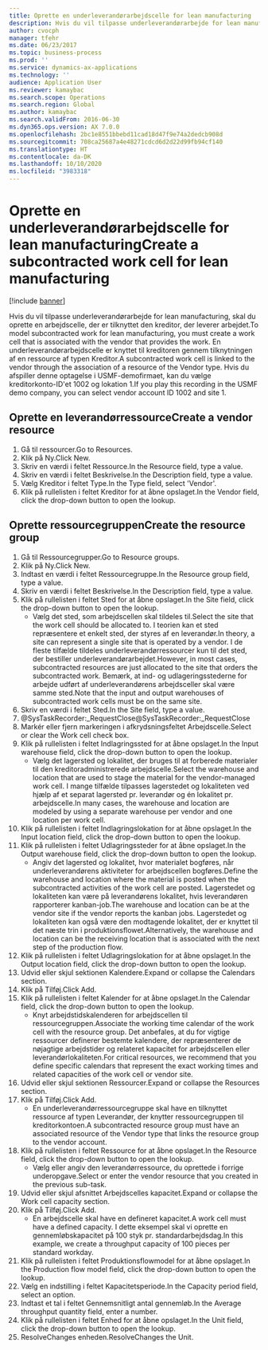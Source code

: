 ```yaml
---
title: Oprette en underleverandørarbejdscelle for lean manufacturing
description: Hvis du vil tilpasse underleverandørarbejde for lean manufacturing, skal du oprette en arbejdscelle, der er tilknyttet den kreditor, der leverer arbejdet.
author: cvocph
manager: tfehr
ms.date: 06/23/2017
ms.topic: business-process
ms.prod: ''
ms.service: dynamics-ax-applications
ms.technology: ''
audience: Application User
ms.reviewer: kamaybac
ms.search.scope: Operations
ms.search.region: Global
ms.author: kamaybac
ms.search.validFrom: 2016-06-30
ms.dyn365.ops.version: AX 7.0.0
ms.openlocfilehash: 2bc1e8551bbebd11cad18d47f9e74a2dedcb908d
ms.sourcegitcommit: 708ca25687a4e48271cdcd6d2d22d99fb94cf140
ms.translationtype: HT
ms.contentlocale: da-DK
ms.lasthandoff: 10/10/2020
ms.locfileid: "3983318"
---
```

# <a name="create-a-subcontracted-work-cell-for-lean-manufacturing"></a><span data-ttu-id="f5ffc-103">Oprette en underleverandørarbejdscelle for lean manufacturing</span><span class="sxs-lookup"><span data-stu-id="f5ffc-103">Create a subcontracted work cell for lean manufacturing</span></span>

[!include [banner](../../includes/banner.md)]

<span data-ttu-id="f5ffc-104">Hvis du vil tilpasse underleverandørarbejde for lean manufacturing, skal du oprette en arbejdscelle, der er tilknyttet den kreditor, der leverer arbejdet.</span><span class="sxs-lookup"><span data-stu-id="f5ffc-104">To model subcontracted work for lean manufacturing, you must create a work cell that is associated with the vendor that provides the work.</span></span> <span data-ttu-id="f5ffc-105">En underleverandørarbejdscelle er knyttet til kreditoren gennem tilknytningen af en ressource af typen Kreditor.</span><span class="sxs-lookup"><span data-stu-id="f5ffc-105">A subcontracted work cell is linked to the vendor through the association of a resource of the Vendor type.</span></span> <span data-ttu-id="f5ffc-106">Hvis du afspiller denne optagelse i USMF-demofirmaet, kan du vælge kreditorkonto-ID'et 1002 og lokation 1.</span><span class="sxs-lookup"><span data-stu-id="f5ffc-106">If you play this recording in the USMF demo company, you can select vendor account ID 1002 and site 1.</span></span>


## <a name="create-a-vendor-resource"></a><span data-ttu-id="f5ffc-107">Oprette en leverandørressource</span><span class="sxs-lookup"><span data-stu-id="f5ffc-107">Create a vendor resource</span></span>
1. <span data-ttu-id="f5ffc-108">Gå til ressourcer.</span><span class="sxs-lookup"><span data-stu-id="f5ffc-108">Go to Resources.</span></span>
2. <span data-ttu-id="f5ffc-109">Klik på Ny.</span><span class="sxs-lookup"><span data-stu-id="f5ffc-109">Click New.</span></span>
3. <span data-ttu-id="f5ffc-110">Skriv en værdi i feltet Ressource.</span><span class="sxs-lookup"><span data-stu-id="f5ffc-110">In the Resource field, type a value.</span></span>
4. <span data-ttu-id="f5ffc-111">Skriv en værdi i feltet Beskrivelse.</span><span class="sxs-lookup"><span data-stu-id="f5ffc-111">In the Description field, type a value.</span></span>
5. <span data-ttu-id="f5ffc-112">Vælg Kreditor i feltet Type.</span><span class="sxs-lookup"><span data-stu-id="f5ffc-112">In the Type field, select 'Vendor'.</span></span>
6. <span data-ttu-id="f5ffc-113">Klik på rullelisten i feltet Kreditor for at åbne opslaget.</span><span class="sxs-lookup"><span data-stu-id="f5ffc-113">In the Vendor field, click the drop-down button to open the lookup.</span></span>

## <a name="create-the-resource-group"></a><span data-ttu-id="f5ffc-114">Oprette ressourcegruppen</span><span class="sxs-lookup"><span data-stu-id="f5ffc-114">Create the resource group</span></span>
1. <span data-ttu-id="f5ffc-115">Gå til Ressourcegrupper.</span><span class="sxs-lookup"><span data-stu-id="f5ffc-115">Go to Resource groups.</span></span>
2. <span data-ttu-id="f5ffc-116">Klik på Ny.</span><span class="sxs-lookup"><span data-stu-id="f5ffc-116">Click New.</span></span>
3. <span data-ttu-id="f5ffc-117">Indtast en værdi i feltet Ressourcegruppe.</span><span class="sxs-lookup"><span data-stu-id="f5ffc-117">In the Resource group field, type a value.</span></span>
4. <span data-ttu-id="f5ffc-118">Skriv en værdi i feltet Beskrivelse.</span><span class="sxs-lookup"><span data-stu-id="f5ffc-118">In the Description field, type a value.</span></span>
5. <span data-ttu-id="f5ffc-119">Klik på rullelisten i feltet Sted for at åbne opslaget.</span><span class="sxs-lookup"><span data-stu-id="f5ffc-119">In the Site field, click the drop-down button to open the lookup.</span></span>
    * <span data-ttu-id="f5ffc-120">Vælg det sted, som arbejdscellen skal tildeles til.</span><span class="sxs-lookup"><span data-stu-id="f5ffc-120">Select the site that the work cell should be allocated to.</span></span> <span data-ttu-id="f5ffc-121">I teorien kan et sted repræsentere et enkelt sted, der styres af en leverandør.</span><span class="sxs-lookup"><span data-stu-id="f5ffc-121">In theory, a site can represent a single site that is operated by a vendor.</span></span> <span data-ttu-id="f5ffc-122">I de fleste tilfælde tildeles underleverandørressourcer kun til det sted, der bestiller underleverandørarbejdet.</span><span class="sxs-lookup"><span data-stu-id="f5ffc-122">However, in most cases, subcontracted resources are just allocated to the site that orders the subcontracted work.</span></span> <span data-ttu-id="f5ffc-123">Bemærk, at ind- og udlageringsstederne for arbejde udført af underleverandørens arbejdsceller skal være samme sted.</span><span class="sxs-lookup"><span data-stu-id="f5ffc-123">Note that the input and output warehouses of subcontracted work cells must be on the same site.</span></span>  
6. <span data-ttu-id="f5ffc-124">Skriv en værdi i feltet Sted.</span><span class="sxs-lookup"><span data-stu-id="f5ffc-124">In the Site field, type a value.</span></span>
7. <span data-ttu-id="f5ffc-125">@SysTaskRecorder:_RequestClose</span><span class="sxs-lookup"><span data-stu-id="f5ffc-125">@SysTaskRecorder:_RequestClose</span></span>
8. <span data-ttu-id="f5ffc-126">Markér eller fjern markeringen i afkrydsningsfeltet Arbejdscelle.</span><span class="sxs-lookup"><span data-stu-id="f5ffc-126">Select or clear the Work cell check box.</span></span>
9. <span data-ttu-id="f5ffc-127">Klik på rullelisten i feltet Indlagringssted for at åbne opslaget.</span><span class="sxs-lookup"><span data-stu-id="f5ffc-127">In the Input warehouse field, click the drop-down button to open the lookup.</span></span>
    * <span data-ttu-id="f5ffc-128">Vælg det lagersted og lokalitet, der bruges til at forberede materialer til den kreditoradministrerede arbejdscelle.</span><span class="sxs-lookup"><span data-stu-id="f5ffc-128">Select the warehouse and location that are used to stage the material for the vendor-managed work cell.</span></span> <span data-ttu-id="f5ffc-129">I mange tilfælde tilpasses lagerstedet og lokaliteten ved hjælp af et separat lagersted pr. leverandør og én lokalitet pr. arbejdscelle.</span><span class="sxs-lookup"><span data-stu-id="f5ffc-129">In many cases, the warehouse and location are modeled by using a separate warehouse per vendor and one location per work cell.</span></span>  
10. <span data-ttu-id="f5ffc-130">Klik på rullelisten i feltet Indlagringslokation for at åbne opslaget.</span><span class="sxs-lookup"><span data-stu-id="f5ffc-130">In the Input location field, click the drop-down button to open the lookup.</span></span>
11. <span data-ttu-id="f5ffc-131">Klik på rullelisten i feltet Udlagringssteder for at åbne opslaget.</span><span class="sxs-lookup"><span data-stu-id="f5ffc-131">In the Output warehouse field, click the drop-down button to open the lookup.</span></span>
    * <span data-ttu-id="f5ffc-132">Angiv det lagersted og lokalitet, hvor materialet bogføres, når underleverandørens aktiviteter for arbejdscellen bogføres.</span><span class="sxs-lookup"><span data-stu-id="f5ffc-132">Define the warehouse and location where the material is posted when the subcontracted activities of the work cell are posted.</span></span> <span data-ttu-id="f5ffc-133">Lagerstedet og lokaliteten kan være på leverandørens lokalitet, hvis leverandøren rapporterer kanban-job.</span><span class="sxs-lookup"><span data-stu-id="f5ffc-133">The warehouse and location can be at the vendor site if the vendor reports the kanban jobs.</span></span> <span data-ttu-id="f5ffc-134">Lagerstedet og lokaliteten kan også være den modtagende lokalitet, der er knyttet til det næste trin i produktionsflowet.</span><span class="sxs-lookup"><span data-stu-id="f5ffc-134">Alternatively, the warehouse and location can be the receiving location that is associated with the next step of the production flow.</span></span>  
12. <span data-ttu-id="f5ffc-135">Klik på rullelisten i feltet Udlagringslokation for at åbne opslaget.</span><span class="sxs-lookup"><span data-stu-id="f5ffc-135">In the Output location field, click the drop-down button to open the lookup.</span></span>
13. <span data-ttu-id="f5ffc-136">Udvid eller skjul sektionen Kalendere.</span><span class="sxs-lookup"><span data-stu-id="f5ffc-136">Expand or collapse the Calendars section.</span></span>
14. <span data-ttu-id="f5ffc-137">Klik på Tilføj.</span><span class="sxs-lookup"><span data-stu-id="f5ffc-137">Click Add.</span></span>
15. <span data-ttu-id="f5ffc-138">Klik på rullelisten i feltet Kalender for at åbne opslaget.</span><span class="sxs-lookup"><span data-stu-id="f5ffc-138">In the Calendar field, click the drop-down button to open the lookup.</span></span>
    * <span data-ttu-id="f5ffc-139">Knyt arbejdstidskalenderen for arbejdscellen til ressourcegruppen.</span><span class="sxs-lookup"><span data-stu-id="f5ffc-139">Associate the working time calendar of the work cell with the resource group.</span></span> <span data-ttu-id="f5ffc-140">Det anbefales, at du for vigtige ressourcer definerer bestemte kalendere, der repræsenterer de nøjagtige arbejdstider og relateret kapacitet for arbejdscellen eller leverandørlokaliteten.</span><span class="sxs-lookup"><span data-stu-id="f5ffc-140">For critical resources, we recommend that you define specific calendars that represent the exact working times and related capacities of the work cell or vendor site.</span></span>  
16. <span data-ttu-id="f5ffc-141">Udvid eller skjul sektionen Ressourcer.</span><span class="sxs-lookup"><span data-stu-id="f5ffc-141">Expand or collapse the Resources section.</span></span>
17. <span data-ttu-id="f5ffc-142">Klik på Tilføj.</span><span class="sxs-lookup"><span data-stu-id="f5ffc-142">Click Add.</span></span>
    * <span data-ttu-id="f5ffc-143">En underleverandørressourcegruppe skal have en tilknyttet ressource af typen Leverandør, der knytter ressourcegruppen til kreditorkontoen.</span><span class="sxs-lookup"><span data-stu-id="f5ffc-143">A subcontracted resource group must have an associated resource of the Vendor type that links the resource group to the vendor account.</span></span>  
18. <span data-ttu-id="f5ffc-144">Klik på rullelisten i feltet Ressource for at åbne opslaget.</span><span class="sxs-lookup"><span data-stu-id="f5ffc-144">In the Resource field, click the drop-down button to open the lookup.</span></span>
    * <span data-ttu-id="f5ffc-145">Vælg eller angiv den leverandørressource, du oprettede i forrige underopgave.</span><span class="sxs-lookup"><span data-stu-id="f5ffc-145">Select or enter the vendor resource that you created in the previous sub-task.</span></span>  
19. <span data-ttu-id="f5ffc-146">Udvid eller skjul afsnittet Arbejdscelles kapacitet.</span><span class="sxs-lookup"><span data-stu-id="f5ffc-146">Expand or collapse the Work cell capacity section.</span></span>
20. <span data-ttu-id="f5ffc-147">Klik på Tilføj.</span><span class="sxs-lookup"><span data-stu-id="f5ffc-147">Click Add.</span></span>
    * <span data-ttu-id="f5ffc-148">En arbejdscelle skal have en defineret kapacitet.</span><span class="sxs-lookup"><span data-stu-id="f5ffc-148">A work cell must have a defined capacity.</span></span> <span data-ttu-id="f5ffc-149">I dette eksempel skal vi oprette en gennemløbskapacitet på 100 styk pr. standardarbejdsdag.</span><span class="sxs-lookup"><span data-stu-id="f5ffc-149">In this example, we create a throughput capacity of 100 pieces per standard workday.</span></span>  
21. <span data-ttu-id="f5ffc-150">Klik på rullelisten i feltet Produktionsflowmodel for at åbne opslaget.</span><span class="sxs-lookup"><span data-stu-id="f5ffc-150">In the Production flow model field, click the drop-down button to open the lookup.</span></span>
22. <span data-ttu-id="f5ffc-151">Vælg en indstilling i feltet Kapacitetsperiode.</span><span class="sxs-lookup"><span data-stu-id="f5ffc-151">In the Capacity period field, select an option.</span></span>
23. <span data-ttu-id="f5ffc-152">Indtast et tal i feltet Gennemsnitligt antal gennemløb.</span><span class="sxs-lookup"><span data-stu-id="f5ffc-152">In the Average throughput quantity field, enter a number.</span></span>
24. <span data-ttu-id="f5ffc-153">Klik på rullelisten i feltet Enhed for at åbne opslaget.</span><span class="sxs-lookup"><span data-stu-id="f5ffc-153">In the Unit field, click the drop-down button to open the lookup.</span></span>
25. <span data-ttu-id="f5ffc-154">ResolveChanges enheden.</span><span class="sxs-lookup"><span data-stu-id="f5ffc-154">ResolveChanges the Unit.</span></span>

